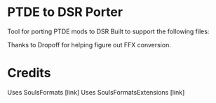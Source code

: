 # PTDE to DSR Porter

Tool for porting PTDE mods to DSR
Built to support the following files:




Thanks to Dropoff for helping figure out FFX conversion.

# Credits
Uses SoulsFormats [link]
Uses SoulsFormatsExtensions [link]